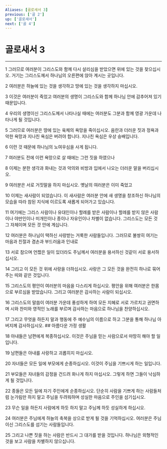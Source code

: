 ```yaml
---
Aliases: [골로새서 3]
previous: ['골 2']
up: ['골로새서']
next: ['골 4']
---
```

# 골로새서 3

***


1 그러므로 여러분이 그리스도와 함께 다시 살리심을 받았으면 위에 있는 것을 찾으십시오. 거기는 그리스도께서 하나님의 오른편에 앉아 계시는 곳입니다. 

2 여러분은 하늘에 있는 것을 생각하고 땅에 있는 것을 생각하지 마십시오. 

3 이것은 여러분이 죽었고 여러분의 생명이 그리스도와 함께 하나님 안에 감추어져 있기 때문입니다. 

4 우리의 생명이신 그리스도께서 나타나실 때에는 여러분도 그분과 함께 영광 가운데 나타나게 될 것입니다. 

5 그러므로 여러분은 땅에 있는 육체의 욕망을 죽이십시오. 음란과 더러운 짓과 정욕과 악한 욕망과 지나친 욕심은 버려야 합니다. 지나친 욕심은 우상 숭배입니다. 

6 이런 것 때문에 하나님의 노여우심을 사게 됩니다. 

7 여러분도 전에 이런 욕망으로 살 때에는 그런 짓을 하였으나 

8 이제는 분한 생각과 화내는 것과 악의와 비방과 입에서 나오는 더러운 말을 버리십시오. 

9 여러분은 서로 거짓말을 하지 마십시오. 옛날의 여러분은 이미 죽었고 

10 이제는 새사람이 되었습니다. 이 새사람은 여러분 안에 새 생명을 창조하신 하나님의 모습을 따라 참된 지식에 이르도록 새롭게 되어가고 있습니다. 

11 여기에는 그리스 사람이나 유대인이나 할례를 받은 사람이나 할례를 받지 않은 사람이나 야만인이나 미개인이나 종이나 자유인이나 차별이 없습니다. 그리스도는 모든 것 그 자체이며 모든 것 안에 계십니다. 

12 여러분은 하나님이 택하신 사랑받는 거룩한 사람들입니다. 그러므로 불쌍히 여기는 마음과 친절과 겸손과 부드러움과 인내로 

13 서로 참으며 언짢은 일이 있더라도 주님께서 여러분을 용서하신 것같이 서로 용서하십시오. 

14 그리고 이 모든 것 위에 사랑을 더하십시오. 사랑은 그 모든 것을 완전히 하나로 묶어 주는 띠와 같은 것입니다. 

15 그리스도의 평안이 여러분의 마음을 다스리게 하십시오. 평안을 위해 여러분은 한몸으로 부르심을 받았습니다. 그리고 여러분은 감사하는 사람이 되십시오. 

16 그리스도의 말씀이 여러분 가운데 풍성하게 하여 모든 지혜로 서로 가르치고 권면하며 시와 찬미와 영적인 노래를 부르며 감사하는 마음으로 하나님을 찬양하십시오. 

17 그리고 무엇을 하든지 말과 행동에 주 예수님의 이름으로 하고 그분을 통해 하나님 아버지께 감사하십시오. ## 아름다운 가정 생활 

18 아내들은 남편에게 복종하십시오. 이것은 주님을 믿는 사람으로서 마땅히 해야 할 일입니다. 

19 남편들은 아내를 사랑하고 괴롭히지 마십시오. 

20 자녀들은 모든 일에 부모에게 순종하십시오. 이것이 주님을 기쁘시게 하는 일입니다. 

21 부모들은 자녀들의 감정을 건드려 화나게 하지 마십시오. 그렇게 하면 그들이 낙심하게 될 것입니다. 

22 종들은 모든 일에 자기 주인에게 순종하십시오. 단순히 사람을 기쁘게 하는 사람들처럼 눈가림만 하지 말고 주님을 두려워하며 성실한 마음으로 주인을 섬기십시오. 

23 무슨 일을 하든지 사람에게 하듯 하지 말고 주님께 하듯 성실하게 하십시오. 

24 여러분은 주님에게 하늘의 축복을 상으로 받게 될 것을 기억하십시오. 여러분은 주님이신 그리스도를 섬기는 사람들입니다. 

25 그리고 나쁜 짓을 하는 사람은 반드시 그 대가를 받을 것입니다. 하나님은 외형적인 것을 보고 사람을 차별하지 않으십니다.
